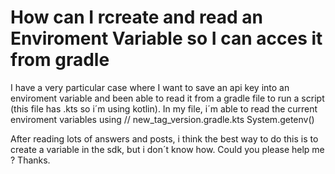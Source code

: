 
# How can I rcreate and read an Enviroment Variable so I can acces it from gradle

I have a very particular case where I want to save an api key into an enviroment variable and been able to read it from a gradle file to run a script (this file has .kts so i´m using kotlin).
In my file, i´m able to read the current enviroment variables using
// new_tag_version.gradle.kts
System.getenv()

After reading lots of answers and posts, i think the best way to do this is to create a variable in the sdk, but i don´t know how.
Could you please help me ?
Thanks.

        